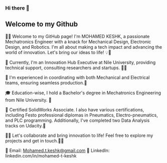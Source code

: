 ### Hi there 👋
## Welcome to my Github 

👋🤖 Welcome to my GitHub page! I'm MOHAMED KESHK, a passionate Mechatronics Engineer with a knack for Mechanical Design, Electronic Design, and Robotics. I'm all about making a tech impact and advancing the world of innovation. Let's bring our ideas to life! 💡🚀

💼 Currently, I'm an Innovation Hub Executive at Nile University, providing technical support, consulting researchers and startups. 🌊🚀

🔬 I'm experienced in coordinating with both Mechanical and Electrical teams, ensuring seamless production.🔭

🎓 Education-wise, I hold a Bachelor's degree in Mechatronics Engineering from Nile University. 💪

🌟  Certified SolidWorks Associate. I also have various certifications, including Festo professional diplomas in Pneumatics, Electro-pneumatics, and PLC programming. Additionally, I've completed two Data Analysis tracks on Udacity.🌱

🤜🤛 Let's collaborate and bring innovation to life! Feel free to explore my projects and get in touch.🌟🚀

📧 Email: Mohamed.t.keshk@gmail.com
🔗 LinkedIn: linkedin.com/in/mohamed-t-keshk
